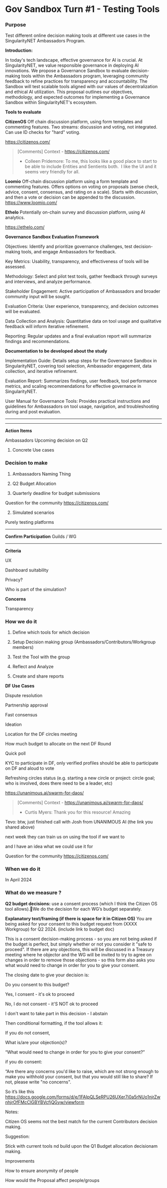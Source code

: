 # Gov Sandbox Turn #1 - Testing Tools



### Purpose

Test different online decision making tools at different use cases in the SingularityNET Ambassadors Program.



**Introduction:**

In today's tech landscape, effective governance for AI is crucial. At SingularityNET, we value responsible governance in deploying AI innovations. We propose a Governance Sandbox to evaluate decision-making tools within the Ambassadors program, leveraging community feedback to refine practices for transparency and accountability. The Sandbox will test scalable tools aligned with our values of decentralization and ethical AI utilization. This proposal outlines our objectives, methodology, and expected outcomes for implementing a Governance Sandbox within SingularityNET's ecosystem.





**Tools to evaluate**



**CitizenOS** Off chain discussion platform, using form templates and commenting features. Two streams: discussion and voting, not integrated. Can use ID checks for "hard" voting.

https://citizenos.com/  

> [Comments]
> Context - https://citizenos.com/
> * Colleen Pridemore: To me, this looks like a good place to start to be able to include Entities and Sentients both.  I like the UI and it seems very friendly for all.
>



**Loomio** Off-chain discussion platform using a form template and commenting features. Offers options on voting on proposals (sense check, advice, consent, consensus, and rating on a scale). Starts with discussion, and then a vote or decision can be appended to the discussion. https://www.loomio.com/



**Ethelo** Potentially on-chain survey and discussion platform, using AI analytics.

https://ethelo.com/



**Governance Sandbox Evaluation Framework**

Objectives: Identify and prioritize governance challenges, test decision-making tools, and engage Ambassadors for feedback.

Key Metrics: Usability, transparency, and effectiveness of tools will be assessed.

Methodology: Select and pilot test tools, gather feedback through surveys and interviews, and analyze performance.

Stakeholder Engagement: Active participation of Ambassadors and broader community input will be sought.

Evaluation Criteria: User experience, transparency, and decision outcomes will be evaluated.

Data Collection and Analysis: Quantitative data on tool usage and qualitative feedback will inform iterative refinement.

Reporting: Regular updates and a final evaluation report will summarize findings and recommendations.



**Documentation to be developed about the study**



Implementation Guide: Details setup steps for the Governance Sandbox in SingularityNET, covering tool selection, Ambassador engagement, data collection, and iterative refinement.

Evaluation Report: Summarizes findings, user feedback, tool performance metrics, and scaling recommendations for effective governance in SingularityNET.

User Manual for Governance Tools: Provides practical instructions and guidelines for Ambassadors on tool usage, navigation, and troubleshooting during and post evaluation.

****

****

**Action Items**

Ambassadors Upcoming decision on Q2



1. Concrete Use cases

### Decision to make

1) Ambassadors Naming Thing

2) Q2 Budget Allocation

3) Quarterly deadline for budget submissions



Question for the community https://citizenos.com/





2. Simulated scenarios

Purely testing platforms

****

**Confirm Participation** Guilds / WG







****

**Criteria**

UX

Dashboard suitability

Privacy?

Who is part of the simulation?



**Concerns**

Transparency



### How we do it

1) Define which tools for which decision

2) Setup Decision making group (Ambassadors/Contributors/Workgroup members)

3) Test the Tool with the group

4) Reflect and Analyze

5) Create and share reports







**DF Use Cases**

Dispute resolution

Partnership approval

Fast consensus

Ideation

Location for the DF circles meeting

How much budget to allocate on the next DF Round

Quick poll

KYC to participate in DF, only verified profiles should be able to participate on DF and aloud to vote

Refreshing circles status (e.g. starting a new circle or project: circle goal; who is involved, does there need to be a leader, etc)





https://unanimous.ai/swarm-for-daos/  

> [Comments]
> Context - https://unanimous.ai/swarm-for-daos/
> * Curtis Myers: Thank you for this resource! Amazing
>



Tevo: btw, just finished call with Josh from UNANIMOUS AI (the link you shared above)



next week they can train us on using the tool if we want to

and I have an idea what we could use it for

Question for the community https://citizenos.com/



### When we do it

In April 2024



### What do we measure ?



**Q2 budget decisions:** use a consent process (which I think the Citizen OS tool allows).We do the decision for each WG’s budget separately.



**Explanatory text/framing (if there is space for it in Citizen OS)**  You are being asked for your consent to this budget request from (XXXX Workgroup) for Q2 2024. (include link to budget doc)



This is a consent decision-making process - so you are not being asked if the budget is perfect, but simply whether or not you consider it "safe to proceed".  If there are any objections, this will be discussed in a Treasury meeting where he objector and the WG will be invited to try to agree on changes in order to remove those objections - so this form also asks you what would need to change in order for you to give your consent.



The closing date to give your decision is:



Do you consent to this budget?

Yes, I consent - it's ok to proceed

No, I do not consent - it'S NOT ok to proceed

I don't want to take part in this decision - I abstain



Then conditional formatting, if the tool allows it:

If you do not consent,

What is/are your objection(s)?

“What would need to change in order for you to give your consent?”



if you do consent:

“Are there any concerns you'd like to raise, which are not strong enough to make you withhold your consent, but that you would still like to share? If not, please write "no concerns".



So it’s like this https://docs.google.com/forms/d/e/1FAIpQLSeRPU26UXer7i0a5rNUo1njrZwnhjrOfFMcClGBYBVcfjQGyw/viewform







Notes:

Citizen OS seems not the best match for the current Contributors decision making.

Suggestion:

Stick with current tools nd build upon the Q1 Budget allocation decisionam making.



Improvements

How to ensure anonymity of people

How would the Proposal affect people/groups



